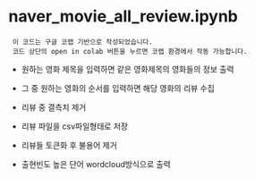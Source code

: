 # naver_movie_all_review.ipynb 
` 이 코드는 구글 코랩 기반으로 작성되었습니다.`  
` 코드 상단의 open in colab 버튼을 누르면 코랩 환경에서 작동 가능합니다.`

- 원하는 영화 제목을 입력하면 같은 영화제목의 영화들의 정보 출력
- 그 중 원하는 영화의 순서를 입력하면 해당 영화의 리뷰 수집  
- 리뷰 중 결측치 제거
- 리뷰 파일을 csv파일형태로 저장


- 리뷰들 토큰화 후 불용어 제거
- 출현빈도 높은 단어 wordcloud방식으로 출력

